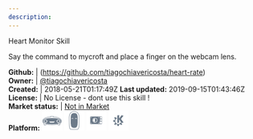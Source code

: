```yaml
---
description: 
---
```

Heart Monitor Skill

Say the command to mycroft and place a finger on the webcam lens.

**Github:** | (https://github.com/tiagochiavericosta/heart-rate)  
**Owner:** | [@tiagochiavericosta](https://github.com/tiagochiavericosta)  
**Created:** | 2018-05-21T01:17:49Z  **Last updated:** 2019-09-15T01:43:46Z  
**License:** | No License - dont use this skill !  
**Market status:** | [Not in Market](https://market.mycroft.ai/skill/)  
**Platform:**   ![](.gitbook/assets/mark-1-icon.png)  ![](.gitbook/assets/mark-2-icon.png)  ![](.gitbook/assets/picroft-icon.png)  ![](.gitbook/assets/kde.png)   
